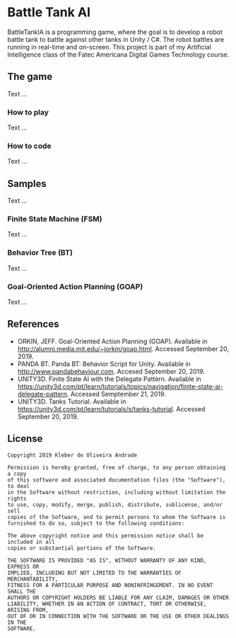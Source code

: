 # Battle Tank AI

BattleTankIA is a programming game, where the goal is to develop a robot battle tank to battle against other tanks in Unity / C#. The robot battles are running in real-time and on-screen. This project is part of my Artificial Intelligence class of the Fatec Americana Digital Games Technology course.

## The game

Text ...

### How to play

Text ...

### How to code

Text ...

## Samples

Text ...

### Finite State Machine (FSM)

Text ...

### Behavior Tree (BT)

Text ...

### Goal-Oriented Action Planning (GOAP)

Text ...

## References

-   ORKIN, JEFF. Goal-Oriented Action Planning (GOAP). Available in <http://alumni.media.mit.edu/~jorkin/goap.html>. Accessed September 20, 2019.
-   PANDA BT. Panda BT: Behavior Script for Unity. Available in <http://www.pandabehaviour.com>. Accesed September 20, 2019.
-   UNITY3D. Finite State AI with the Delegate Pattern. Available in <https://unity3d.com/pt/learn/tutorials/topics/navigation/finite-state-ai-delegate-pattern>. Accessed Semptember 21, 2019. 
-   UNITY3D. Tanks Tutorial. Available in <https://unity3d.com/pt/learn/tutorials/s/tanks-tutorial>. Accessed September 20, 2019.

## License

    Copyright 2019 Kleber de Oliveira Andrade
    
    Permission is hereby granted, free of charge, to any person obtaining a copy
    of this software and associated documentation files (the "Software"), to deal
    in the Software without restriction, including without limitation the rights
    to use, copy, modify, merge, publish, distribute, sublicense, and/or sell
    copies of the Software, and to permit persons to whom the Software is
    furnished to do so, subject to the following conditions:
    
    The above copyright notice and this permission notice shall be included in all
    copies or substantial portions of the Software.
    
    THE SOFTWARE IS PROVIDED "AS IS", WITHOUT WARRANTY OF ANY KIND, EXPRESS OR
    IMPLIED, INCLUDING BUT NOT LIMITED TO THE WARRANTIES OF MERCHANTABILITY,
    FITNESS FOR A PARTICULAR PURPOSE AND NONINFRINGEMENT. IN NO EVENT SHALL THE
    AUTHORS OR COPYRIGHT HOLDERS BE LIABLE FOR ANY CLAIM, DAMAGES OR OTHER
    LIABILITY, WHETHER IN AN ACTION OF CONTRACT, TORT OR OTHERWISE, ARISING FROM,
    OUT OF OR IN CONNECTION WITH THE SOFTWARE OR THE USE OR OTHER DEALINGS IN THE
    SOFTWARE.
